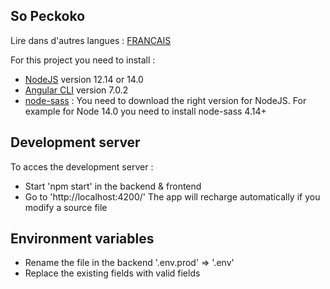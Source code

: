 ## So Peckoko

Lire dans d'autres langues : [FRANCAIS](https://github.com/Zlastaneur/StanleyDefer_6_01062021/blob/dev/README.md)

For this project you need to install :

-   [NodeJS](https://nodejs.org/en/download/) version 12.14 or 14.0
-   [Angular CLI](https://github.com/angular/angular-cli) version 7.0.2
-   [node-sass](https://www.npmjs.com/package/node-sass) : You need to download the right version for NodeJS. For example for Node 14.0 you need to install node-sass 4.14+

## Development server

To acces the development server :

-   Start 'npm start' in the backend & frontend
-   Go to 'http://localhost:4200/'
    The app will recharge automatically if you modify a source file

## Environment variables

-   Rename the file in the backend '.env.prod' => '.env'
-   Replace the existing fields with valid fields

